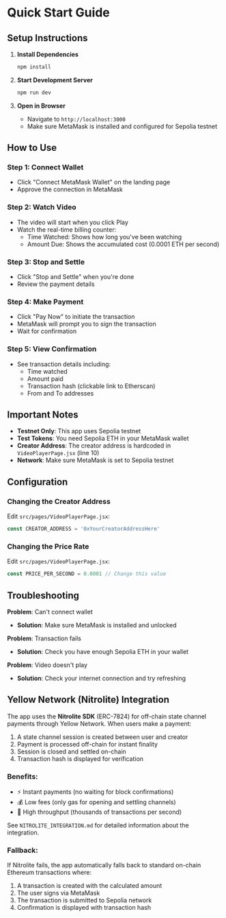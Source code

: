 # Quick Start Guide

## Setup Instructions

1. **Install Dependencies**
   ```bash
   npm install
   ```

2. **Start Development Server**
   ```bash
   npm run dev
   ```

3. **Open in Browser**
   - Navigate to `http://localhost:3000`
   - Make sure MetaMask is installed and configured for Sepolia testnet

## How to Use

### Step 1: Connect Wallet
- Click "Connect MetaMask Wallet" on the landing page
- Approve the connection in MetaMask

### Step 2: Watch Video
- The video will start when you click Play
- Watch the real-time billing counter:
  - Time Watched: Shows how long you've been watching
  - Amount Due: Shows the accumulated cost (0.0001 ETH per second)

### Step 3: Stop and Settle
- Click "Stop and Settle" when you're done
- Review the payment details

### Step 4: Make Payment
- Click "Pay Now" to initiate the transaction
- MetaMask will prompt you to sign the transaction
- Wait for confirmation

### Step 5: View Confirmation
- See transaction details including:
  - Time watched
  - Amount paid
  - Transaction hash (clickable link to Etherscan)
  - From and To addresses

## Important Notes

- **Testnet Only**: This app uses Sepolia testnet
- **Test Tokens**: You need Sepolia ETH in your MetaMask wallet
- **Creator Address**: The creator address is hardcoded in `VideoPlayerPage.jsx` (line 10)
- **Network**: Make sure MetaMask is set to Sepolia testnet

## Configuration

### Changing the Creator Address
Edit `src/pages/VideoPlayerPage.jsx`:
```javascript
const CREATOR_ADDRESS = '0xYourCreatorAddressHere'
```

### Changing the Price Rate
Edit `src/pages/VideoPlayerPage.jsx`:
```javascript
const PRICE_PER_SECOND = 0.0001 // Change this value
```

## Troubleshooting

**Problem**: Can't connect wallet
- **Solution**: Make sure MetaMask is installed and unlocked

**Problem**: Transaction fails
- **Solution**: Check you have enough Sepolia ETH in your wallet

**Problem**: Video doesn't play
- **Solution**: Check your internet connection and try refreshing

## Yellow Network (Nitrolite) Integration

The app uses the **Nitrolite SDK** (ERC-7824) for off-chain state channel payments through Yellow Network. When users make a payment:

1. A state channel session is created between user and creator
2. Payment is processed off-chain for instant finality
3. Session is closed and settled on-chain
4. Transaction hash is displayed for verification

### Benefits:
- ⚡ Instant payments (no waiting for block confirmations)
- 💰 Low fees (only gas for opening and settling channels)
- 🚀 High throughput (thousands of transactions per second)

See `NITROLITE_INTEGRATION.md` for detailed information about the integration.

### Fallback:
If Nitrolite fails, the app automatically falls back to standard on-chain Ethereum transactions where:
1. A transaction is created with the calculated amount
2. The user signs via MetaMask
3. The transaction is submitted to Sepolia network
4. Confirmation is displayed with transaction hash

